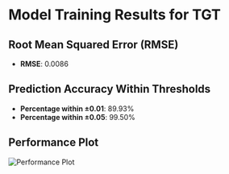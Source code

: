# Model Training Results for TGT

## Root Mean Squared Error (RMSE)
- **RMSE**: 0.0086

## Prediction Accuracy Within Thresholds
- **Percentage within ±0.01**: 89.93%
- **Percentage within ±0.05**: 99.50%

## Performance Plot
![Performance Plot](../imgs/TGT.png)
